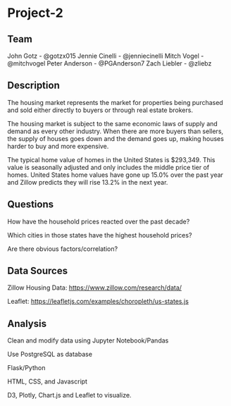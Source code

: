 # Project-2

## Team
John Gotz - @gotzx015
Jennie Cinelli - @jenniecinelli
Mitch Vogel - @mitchvogel
Peter Anderson - @PGAnderson7
Zach Liebler - @zliebz

## Description
The housing market represents the market for properties being purchased and sold either directly to buyers or through real estate brokers.

The housing market is subject to the same economic laws of supply and demand as every other industry. When there are more buyers than sellers, the supply of houses goes down and the demand goes up, making houses harder to buy and more expensive.

The typical home value of homes in the United States is $293,349. This value is seasonally adjusted and only includes the middle price tier of homes. United States home values have gone up 15.0% over the past year and Zillow predicts they will rise 13.2% in the next year.

## Questions

How have the household prices reacted over the past decade?

Which cities in those states have the highest household prices?

Are there obvious factors/correlation?


## Data Sources

Zillow Housing Data: https://www.zillow.com/research/data/

Leaflet: https://leafletjs.com/examples/choropleth/us-states.js


## Analysis

Clean and modify data using Jupyter Notebook/Pandas

Use PostgreSQL as database

Flask/Python

HTML, CSS, and Javascript

D3, Plotly, Chart.js and Leaflet to visualize.

